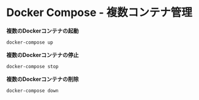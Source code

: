 # Docker Compose - 複数コンテナ管理


**複数のDockerコンテナの起動**
```bash
docker-compose up
```

**複数のDockerコンテナの停止**
```bash
docker-compose stop
```

**複数のDockerコンテナの削除**
```bash
docker-compose down
```